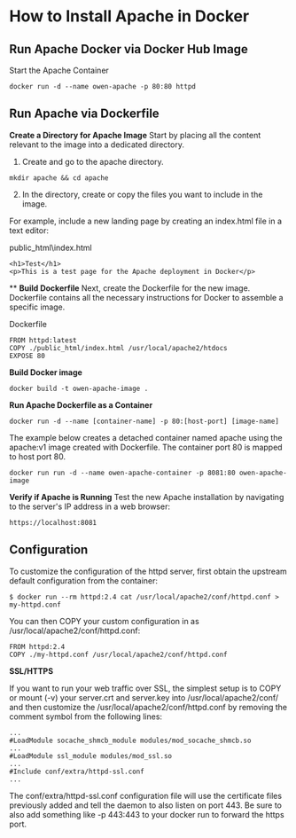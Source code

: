 # How to Install Apache in Docker
## Run Apache Docker via Docker Hub Image

Start the Apache Container
```
docker run -d --name owen-apache -p 80:80 httpd
```
## Run Apache via Dockerfile

**Create a Directory for Apache Image**
Start by placing all the content relevant to the image into a dedicated directory.

1. Create and go to the apache directory.

```
mkdir apache && cd apache
```
2. In the directory, create or copy the files you want to include in the image.

For example, include a new landing page by creating an index.html file in a text editor:

public_html\index.html
```
<h1>Test</h1>
<p>This is a test page for the Apache deployment in Docker</p>
```
**
**Build Dockerfile**
Next, create the Dockerfile for the new image. Dockerfile contains all the necessary instructions for Docker to assemble a specific image.

Dockerfile
```
FROM httpd:latest
COPY ./public_html/index.html /usr/local/apache2/htdocs
EXPOSE 80
```

**Build Docker image**
```
docker build -t owen-apache-image .
```

**Run Apache Dockerfile as a Container**
```
docker run -d --name [container-name] -p 80:[host-port] [image-name]

```
The example below creates a detached container named apache using the apache:v1 image created with Dockerfile. The container port 80 is mapped to host port 80.

```
docker run run -d --name owen-apache-container -p 8081:80 owen-apache-image
```

**Verify if Apache is Running**
Test the new Apache installation by navigating to the server's IP address in a web browser:
```
https://localhost:8081
```
## Configuration
To customize the configuration of the httpd server, first obtain the upstream default configuration from the container:

```
$ docker run --rm httpd:2.4 cat /usr/local/apache2/conf/httpd.conf > my-httpd.conf
```
You can then COPY your custom configuration in as /usr/local/apache2/conf/httpd.conf:

```
FROM httpd:2.4
COPY ./my-httpd.conf /usr/local/apache2/conf/httpd.conf
```

**SSL/HTTPS**

If you want to run your web traffic over SSL, the simplest setup is to COPY or mount (-v) your server.crt and server.key into /usr/local/apache2/conf/ and then customize the /usr/local/apache2/conf/httpd.conf by removing the comment symbol from the following lines:

```
...
#LoadModule socache_shmcb_module modules/mod_socache_shmcb.so
...
#LoadModule ssl_module modules/mod_ssl.so
...
#Include conf/extra/httpd-ssl.conf
...
```
The conf/extra/httpd-ssl.conf configuration file will use the certificate files previously added and tell the daemon to also listen on port 443. Be sure to also add something like -p 443:443 to your docker run to forward the https port.